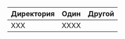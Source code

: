 | Директория                                                    | Один               | Другой
| ------------------------------------------------------------- | ------------------ | -----------------
| XXX                                                        | XXXX   | 

